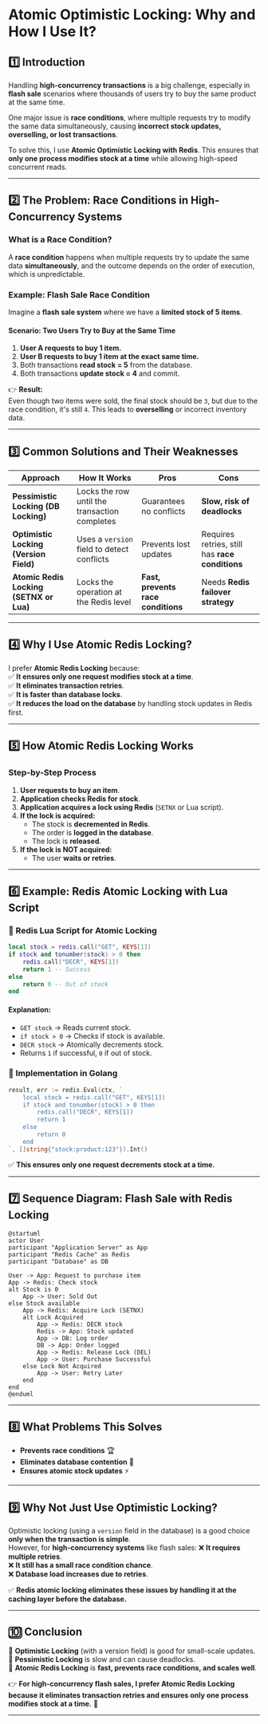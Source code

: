 # Atomic Optimistic Locking: Why and How I Use It?

## 1️⃣ Introduction
Handling **high-concurrency transactions** is a big challenge, especially in **flash sale** scenarios where thousands of users try to buy the same product at the same time.

One major issue is **race conditions**, where multiple requests try to modify the same data simultaneously, causing **incorrect stock updates, overselling, or lost transactions**.

To solve this, I use **Atomic Optimistic Locking with Redis**. This ensures that **only one process modifies stock at a time** while allowing high-speed concurrent reads.

---

## 2️⃣ The Problem: Race Conditions in High-Concurrency Systems

### **What is a Race Condition?**
A **race condition** happens when multiple requests try to update the same data **simultaneously**, and the outcome depends on the order of execution, which is unpredictable.

### **Example: Flash Sale Race Condition**
Imagine a **flash sale system** where we have a **limited stock of 5 items**.

#### **Scenario: Two Users Try to Buy at the Same Time**
1. **User A requests to buy 1 item.**
2. **User B requests to buy 1 item at the exact same time.**
3. Both transactions **read stock = 5** from the database.
4. Both transactions **update stock = 4** and commit.

👉 **Result:**  
Even though two items were sold, the final stock should be `3`, but due to the race condition, it's still `4`. This leads to **overselling** or incorrect inventory data.

---

## 3️⃣ Common Solutions and Their Weaknesses

| Approach | How It Works | Pros | Cons |
|-----------|------------|------|------|
| **Pessimistic Locking (DB Locking)** | Locks the row until the transaction completes | Guarantees no conflicts | **Slow, risk of deadlocks** |
| **Optimistic Locking (Version Field)** | Uses a `version` field to detect conflicts | Prevents lost updates | Requires retries, still has **race conditions** |
| **Atomic Redis Locking (SETNX or Lua)** | Locks the operation at the Redis level | **Fast, prevents race conditions** | Needs **Redis failover strategy** |

---

## 4️⃣ Why I Use Atomic Redis Locking?
I prefer **Atomic Redis Locking** because:  
✅ **It ensures only one request modifies stock at a time**.  
✅ **It eliminates transaction retries**.  
✅ **It is faster than database locks**.  
✅ **It reduces the load on the database** by handling stock updates in Redis first.  

---

## 5️⃣ How Atomic Redis Locking Works
### **Step-by-Step Process**
1. **User requests to buy an item**.
2. **Application checks Redis for stock**.
3. **Application acquires a lock using Redis** (`SETNX` or Lua script).
4. **If the lock is acquired:**
   - The stock is **decremented in Redis**.
   - The order is **logged in the database**.
   - The lock is **released**.
5. **If the lock is NOT acquired:**  
   - The user **waits or retries**.

---

## 6️⃣ Example: Redis Atomic Locking with Lua Script

### **🔹 Redis Lua Script for Atomic Locking**
```lua
local stock = redis.call("GET", KEYS[1])
if stock and tonumber(stock) > 0 then
    redis.call("DECR", KEYS[1])
    return 1 -- Success
else
    return 0 -- Out of stock
end
```
#### **Explanation:**
- `GET stock` → Reads current stock.
- `if stock > 0` → Checks if stock is available.
- `DECR stock` → Atomically decrements stock.
- Returns `1` if successful, `0` if out of stock.

### **🔹 Implementation in Golang**
```go
result, err := redis.Eval(ctx, `
    local stock = redis.call("GET", KEYS[1])
    if stock and tonumber(stock) > 0 then
        redis.call("DECR", KEYS[1])
        return 1
    else
        return 0
    end
`, []string{"stock:product:123"}).Int()
```
✅ **This ensures only one request decrements stock at a time.**  

---

## 7️⃣ Sequence Diagram: Flash Sale with Redis Locking
```plantuml
@startuml
actor User
participant "Application Server" as App
participant "Redis Cache" as Redis
participant "Database" as DB

User -> App: Request to purchase item
App -> Redis: Check stock
alt Stock is 0
    App -> User: Sold Out
else Stock available
    App -> Redis: Acquire Lock (SETNX)
    alt Lock Acquired
        App -> Redis: DECR stock
        Redis -> App: Stock updated
        App -> DB: Log order
        DB -> App: Order logged
        App -> Redis: Release Lock (DEL)
        App -> User: Purchase Successful
    else Lock Not Acquired
        App -> User: Retry Later
    end
end
@enduml
```

---

## 8️⃣ What Problems This Solves
- **Prevents race conditions** 🏆
- **Eliminates database contention** 🚀
- **Ensures atomic stock updates** ⚡

---

## 9️⃣ Why Not Just Use Optimistic Locking?
Optimistic locking (using a `version` field in the database) is a good choice **only when the transaction is simple**.  
However, for **high-concurrency systems** like flash sales:
❌ **It requires multiple retries**.  
❌ **It still has a small race condition chance**.  
❌ **Database load increases due to retries**.  

✅ **Redis atomic locking eliminates these issues by handling it at the caching layer before the database.**

---

## 🔟 Conclusion
🔹 **Optimistic Locking** (with a version field) is good for small-scale updates.  
🔹 **Pessimistic Locking** is slow and can cause deadlocks.  
🔹 **Atomic Redis Locking** is **fast, prevents race conditions, and scales well**.  

👉 **For high-concurrency flash sales, I prefer Atomic Redis Locking because it eliminates transaction retries and ensures only one process modifies stock at a time.** 🚀  

---
